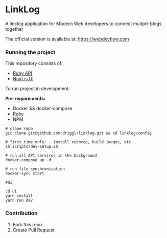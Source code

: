 # LinkLog

A linklog application for Modern Web developers to connect multple blogs together

The official version is available at: https://webdevflow.com


### Running the project

This repository consists of:

- [Ruby API](https://github.com/driggl/linklog/tree/master/api)
- [Nuxt.js UI](https://github.com/driggl/linklog/tree/master/ui)

To run project in development:

**Pre-requirements:**

- Docker && docker-compose
- Ruby
- NPM

```
# clone repo
git clone git@github.com:driggl/linklog.git && cd linklog/config

# first time only: - install rubocop, build images, etc.
sh scripts/dev-setup.sh 

# run all API services in the background
docker-compose up -d

# run file synchronisation
docker-sync start

#UI

cd ui
yarn install
yarn run dev
```

### Contribution

1. Fork this repo
2. Create Pull Request
